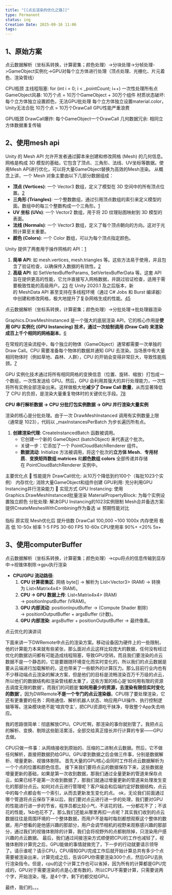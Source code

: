 ```yaml
---
title: "[[点云渲染的优化之路]]"
type: Permanent
status: ing
Creation Date: 2025-09-16 11:06
tags:
---
```

## 1、原始方案

点云数据解析（坐标系转换，计算密集；颜色处理）->分块处理->分帧处理->GameObject实例化->GPU对每个立方体进行处理（顶点处理、光栅化、片元着色、渲染管线）

CPU瓶颈
主线程阻塞: for (int i = 0; i < _pointCount; i++) 一次性处理所有点
GameObject风暴: 10万个点 = 10万个GameObject + 30万个组件
材质状态破坏: 每个立方体独立设置颜色，无法GPU批处理
每个立方体独立设置material.color，Unity无法合批
10万个点 = 10万个DrawCall
GPU性能严重浪费

GPU瓶颈
DrawCall爆炸: 每个GameObject一个DrawCall
几何数据冗余: 相同立方体数据重复传输

## 2、使用mesh api
Unity 的 Mesh API 允许开发者通过脚本来创建和修改网格 (Mesh) 的几何信息。网格是构成 3D 模型的基础，它包含了顶点、三角形、法线、UV坐标等数据。使用Mesh API进行优化，可以将大量GameObject替换为高效的Mesh渲染。
从概念上讲，一个 Mesh 对象主要由以下几部分数据组成：
- **顶点 (Vertices)**: 一个 Vector3 数组，定义了模型在 3D 空间中的所有顶点位置。[2](https://www.google.com/url?sa=E&q=https%3A%2F%2Fvertexaisearch.cloud.google.com%2Fgrounding-api-redirect%2FAUZIYQFIArtHO9RZw32ULGSahOPu5Nu08VfYpiK3D5dvqLtupfAQQHbnJXG6acqYzH_cV_KZw9ZVAnHBbjT7QAU-qYT4HjpX_EjbYxTUEl0QAElhi8631fx2tudFlwx-_38-ZqTQ7qZBxA%3D%3D) 
- **三角形 (Triangles)**: 一个整数数组，通过引用顶点数组的索引来定义模型的面。数组中的每三个整数构成一个三角形。[1](https://www.google.com/url?sa=E&q=https%3A%2F%2Fvertexaisearch.cloud.google.com%2Fgrounding-api-redirect%2FAUZIYQEnlfSdd2duLMr2MUDHGeoZp12e8v6cSMx-76_K5w3kctkUVFx3B45LJLCC2ZlH1BF3DWki2lZvFiAnOO-3rWJTY1FvREls9FV_6GcMh0wod5Vi5pNdxQ8PoeiQMnqcyemW7h5QO_kyUq433Ugbq29XsUVecBreoQ%3D%3D) 
- **UV 坐标 (UVs)**: 一个 Vector2 数组，用于将 2D 纹理贴图映射到 3D 模型的表面。
- **法线 (Normals)**: 一个 Vector3 数组，定义了每个顶点朝向的方向。这对于光照计算至关重要。
- **颜色 (Colors)**: 一个 Color 数组，可以为每个顶点指定颜色。

Unity 提供了两套用于操作网格的 API：[1](https://www.google.com/url?sa=E&q=https%3A%2F%2Fvertexaisearch.cloud.google.com%2Fgrounding-api-redirect%2FAUZIYQEnlfSdd2duLMr2MUDHGeoZp12e8v6cSMx-76_K5w3kctkUVFx3B45LJLCC2ZlH1BF3DWki2lZvFiAnOO-3rWJTY1FvREls9FV_6GcMh0wod5Vi5pNdxQ8PoeiQMnqcyemW7h5QO_kyUq433Ugbq29XsUVecBreoQ%3D%3D) 
1. **简单 API**: 如 mesh.vertices, mesh.triangles 等。这些方法易于使用，并且包含了验证检查，以确保传入数据的有效性。[2](https://www.google.com/url?sa=E&q=https%3A%2F%2Fvertexaisearch.cloud.google.com%2Fgrounding-api-redirect%2FAUZIYQFIArtHO9RZw32ULGSahOPu5Nu08VfYpiK3D5dvqLtupfAQQHbnJXG6acqYzH_cV_KZw9ZVAnHBbjT7QAU-qYT4HjpX_EjbYxTUEl0QAElhi8631fx2tudFlwx-_38-ZqTQ7qZBxA%3D%3D) 
2. **高级 API**: 如 SetVertexBufferParams, SetVertexBufferData 等。这套 API 旨在提供更高的性能，它允许直接写入网格数据，并跳过验证检查，适用于需要极致性能的高级用户。[2](https://www.google.com/url?sa=E&q=https%3A%2F%2Fvertexaisearch.cloud.google.com%2Fgrounding-api-redirect%2FAUZIYQFIArtHO9RZw32ULGSahOPu5Nu08VfYpiK3D5dvqLtupfAQQHbnJXG6acqYzH_cV_KZw9ZVAnHBbjT7QAU-qYT4HjpX_EjbYxTUEl0QAElhi8631fx2tudFlwx-_38-ZqTQ7qZBxA%3D%3D)[3](https://www.google.com/url?sa=E&q=https%3A%2F%2Fvertexaisearch.cloud.google.com%2Fgrounding-api-redirect%2FAUZIYQFKp6PXFH5gCpEv8UwBU3zI-Q8XFnm3QQsw52yUXyGzXtoa-FZfG-4HnBkMqyNp4QjorZRK5dMj3cjnyrssTTJTfj185E_2tCXq7K-y-y2S7r_dJn-w6bXEpOTVsQnNtEqJbV4OwV7-) 在 Unity 2020.1 及之后版本，新的 MeshData API 甚至支持在多线程环境（通过 C# Jobs 和 Burst 编译器）中创建和修改网格，极大地提升了复杂网格生成的性能。[4](https://www.google.com/url?sa=E&q=https%3A%2F%2Fvertexaisearch.cloud.google.com%2Fgrounding-api-redirect%2FAUZIYQEaAVSupOuAX261rRuytvZV1QokoQNd-oBZFU_Euqj4_Z27PbgULv_VAKigo5c8OQsRf1JQKxgAaicoFsZXUx8xItq65nR13jYDgSjgci66cIWxnldCURbFI_Z0pEfO2FWJ6QHC9pgj)[5](https://www.google.com/url?sa=E&q=https%3A%2F%2Fvertexaisearch.cloud.google.com%2Fgrounding-api-redirect%2FAUZIYQH8s_G30czw9c_RkhDzjy93MLL1R8ljRkuHjibQP5jajjIOz1tDs30EnkP5wTxrCS7TAl0kpydjwXZnk6GDh367w8Us9Xb8WAwD1fFAKz2Y3xelQqlrIp43Ov-_sZydBlDhcxx6jG1kdRNKgsAnA2zU)

点云数据解析（坐标系转换，计算密集；颜色处理）->分批处理->批处理器渲染

Graphics.DrawMeshInstanced 是一个强大的底层渲染 API，它的核心作用是**使用 GPU 实例化 (GPU Instancing) 技术，通过一次绘制调用 (Draw Call) 来渲染成百上千个相同的网格副本**。[6](https://www.google.com/url?sa=E&q=https%3A%2F%2Fvertexaisearch.cloud.google.com%2Fgrounding-api-redirect%2FAUZIYQGOdm9hLNvoz-oxCyGeG4NtdjAGYsmjnkZ4cVjHhRK9TEDEdlIqXKxpdey107aD1XOgusuaRbYPywk-u5YMEABrsNYW4IvIx17xzQkxdi4L_Ca4IUkPrRrK_L-XKYZs7A55DuWdbgE80I5HfANbSRbFdWxQ8edF4QLneTPx4XRZnvh4PR0TtHoRW8hDeMXQiK_fltNZYhwF5Q%3D%3D) 

在常规的渲染流程中，每个独立的物体（GameObject）通常都需要一次单独的 Draw Call。CPU 需要准备每个物体的数据并通知 GPU 去渲染。当场景中有大量相同物体时（例如草地、森林、人群），CPU 的开销会变得非常巨大，导致性能瓶颈。[7](https://www.google.com/url?sa=E&q=https%3A%2F%2Fvertexaisearch.cloud.google.com%2Fgrounding-api-redirect%2FAUZIYQFMT-hkmMUlZQSQ7l9zbk3T9VW3aEMBiS1nweiIZFVx6MXAi2zDxyB_knuHLowm9YZKA9KvIqAHZ9Y4SnOum3nBN4BpQp7tSyARWm8VPAG_EKOHUwceAQMXq-V5U0teYH778uHuccg463U76ce047ni07hNITQ%3D) 

GPU 实例化技术通过将所有相同网格的变换信息（位置、旋转、缩放）打包成一个数组，一次性发送给 GPU。然后，GPU 会利用其强大的并行处理能力，一次性将所有实例全部渲染出来。这样做极大地**减少了 Draw Call 数量**，从而显著降低了 CPU 的负担，是渲染大量重复物体时的关键优化手段。[7](https://www.google.com/url?sa=E&q=https%3A%2F%2Fvertexaisearch.cloud.google.com%2Fgrounding-api-redirect%2FAUZIYQFMT-hkmMUlZQSQ7l9zbk3T9VW3aEMBiS1nweiIZFVx6MXAi2zDxyB_knuHLowm9YZKA9KvIqAHZ9Y4SnOum3nBN4BpQp7tSyARWm8VPAG_EKOHUwceAQMXq-V5U0teYH778uHuccg463U76ce047ni07hNITQ%3D)[8](https://www.google.com/url?sa=E&q=https%3A%2F%2Fvertexaisearch.cloud.google.com%2Fgrounding-api-redirect%2FAUZIYQFERv4DoXkuVyixJBBcWuh2-1nlmaqV30jyYNpOXkUJ1wkHsjcyXona7eAK_NQzWWX4AX7GazwXAAteThsD0fAGl3kuKcskPKyohnhGFRpOImbLCMQfMfTsAUA8lHMRkr6mQzqaDA%3D%3D) 

**CPU 串行解析数据 → CPU 分批打包实例数据 → GPU 并行渲染大量实例**

渲染的核心是分批处理。由于一次 DrawMeshInstanced 调用有实例数量上限（通常是 1023），代码以 _maxInstancesPerBatch 为步长遍历所有点。
1. **创建渲染代理**: CreateInstancedBatch 函数被调用。
    - 它创建一个新的 GameObject (batchObject) 来代表这个批次。
    - 关键一步：它添加了一个 PointCloudBatchRenderer 组件。
    - **数据流动**: Initialize 方法被调用，将这个批次的**立方体 Mesh**、**专用材质**、**变换矩阵数组 matrices** 和**颜色数组 colors** 全部传递并存储在 PointCloudBatchRenderer 实例中。

主要优化点
🚀 性能提升
DrawCall优化: 从10万个降低到约100个（每批1023个实例）
内存优化: 消除大量GameObject和组件创建
GPU利用: 充分利用GPU Instancing并行渲染能力
🔧 实现方式
GPU Instancing: 使用Graphics.DrawMeshInstanced批量渲染
MaterialPropertyBlock: 为每个实例设置独立颜色
分批处理: 解决GPU Instancing的1023实例限制
Mesh合并备选方案: 提供CreateMeshesWithCombining作为备选
📊 预期性能对比

指标	原实现	Mesh优化后	提升倍数
DrawCall	100,000	~100	1000x
内存使用	极高	低	10-50x
帧率	1-5 FPS	30-60 FPS	10-60x
CPU使用率	90%+	<20%	5x+

## 3、使用computerBuffer
点云数据解析（坐标系转换，计算密集；颜色处理）->cpu将点的信息传输到显存中->视锥体剔除->gpu执行渲染
- **CPU/GPU 流动路径**:
    1. **CPU 计算密集区**: 网络 byte[] → 解析为 List\<Vector3> (RAM) → 转换为 List\<Matrix4x4> (RAM)。
    2. **CPU → GPU 数据上传**: List\<Matrix4x4> (RAM) → positionInputBuffer (VRAM)。
    3. **GPU 内部流动**: positionInputBuffer → (Compute Shader 剔除) → positionOutputBuffer + argsBuffer (计数)。
    4. **GPU 内部渲染**: argsBuffer + positionOutputBuffer → 最终像素。


点云优化的演讲词

下面来讲一下DWRemote中点云的渲染方案。移动设备因为硬件上的一些限制，他的计算能力本来就有些紧张，那么面对点云这样比较庞大的数据，任何没有经过优化的数据访问都有可能造成线程阻塞，导致GPU空转。而且我们要渲染的点云数据不是一个静态的，它是要跟随环境变化而实时变化的，所以我们的点云数据是要从云端进行加载解析的，这也带来了一些额外的计算压力。那么目前行业内也有不少移动端点云渲染的解决方案，但是他们的目标是流畅渲染百万千万级的点云，所以他们的数据结构和渲染管线都太重了，这些方案的核心是‘如何用有限的资源去调度无限的数据’。而我们的问题是‘**如何用最少的资源，去渲染有限但实时变化的数据**’。因为DWRemote**不是一个专门的点云渲染器**。CPU除了要处理渲染，它还有更重要的任务：网络通信、解析机器人状态、响应用户UI操作、执行控制逻辑等等。渲染模块绝不能‘喧宾夺主’，把CPU资源吃干抹净，导致整个App失去响应。

我的思路很简单：彻底解放CPU。CPU忙啊，那渲染的事你就别管了。我把点云的解析、变换、剔除这些脏活累活，全部交给真正擅长并行计算的专家——GPU去做。

CPU只做一件事：从网络接收到原始的、压缩的二进制点云数据。然后，它不做任何解析，直接把数据扔给GPU。GPU拿到数据之后会做三件事，分别是数据解析、增量更新、视锥体剔除。
首先大量的GPU核心会同时工作将点云数据解析为一个个点的位置和颜色信息。
接下来我们要将点云的数据保存下来，这些数据是增量更新的基础，如果是第一次收到数据，那我们通过全量更新的管道来保存点云，如果已经不是第一次收到数据了，那我们就通过增量更新的管道来处理发生变化的那部分点云。如何对点云进行管理呢？客户端会和后端约定好数据结构，点云中的每个点都会有一个索引，从而去更新发生变化的点。
ok，无论我们前面通过哪个管道将点云保存下来以后，我们要对点云进行进一步的处理，我们要对GPU的性能进行进一步的节省，程序员都比较小气，不该花的钱，一分都花不了；不该花的性能，1kb也花不了。那么我们还能从哪里再扣一点呢？其实我们收到的点云数据往往是周围环境的一个整体数据，而用户不是每时每刻都想观察这个整体的数据，用户想看的是他感兴趣的那部分，用户会调节相机的视野来观察感兴趣的那部分，通过我们的视锥体剔除的计算，我们会将视野外的点都剔除掉，只渲染用户感兴趣的点云数据。
最后，我们通过间接渲染方式顺便把CPU的工作也减轻了，视锥体剔除计算完之后，GPU能做的事情就做完了，下一步的行动就要请示领导了。请示谁呢？请示CPU，CPU得知GPU完成工作后就开始计算总共有多少个点需要被渲染出来，计算完成之后，告诉GPU你需要渲染300个点，然后GPU去执行渲染指令。但是，cpu的这个计算工作也可以省掉，因为所有的计算都是GPU完成的，GPU对于需要渲染的点是心里有数的，所以CPU不需要计算，只需要说两个字，开始渲染，哦，是4个字，剩下的都交给GPU。

最终，我们的。。。

